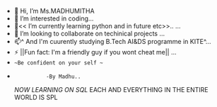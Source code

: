 - 👋 Hi, I’m Ms.MADHUMITHA
- 👀 I’m interested in  coding...
- 🌱<< I’m currently learning python and in future etc>>.. ...
- 💞️ I’m looking to collaborate on techinical projects ...
- 📫^ And I'm cuurently studying B.Tech AI&DS programme in KITE^...
- ⚡ ||Fun fact: I'm a friendly guy if you wont cheat me|| ...
- `~Be confident on your self ~`
-               -By Madhu..
  _NOW LEARNING ON SQL_
 EACH AND EVERYTHING IN THE ENTIRE WORLD IS SPL                

<!---
madhumitha2127/madhumitha2127 is a ✨ special ✨ repository because its `README.md` (this file) appears on your GitHub profile.
You can click the Preview link to take a look at your changes.
--->
